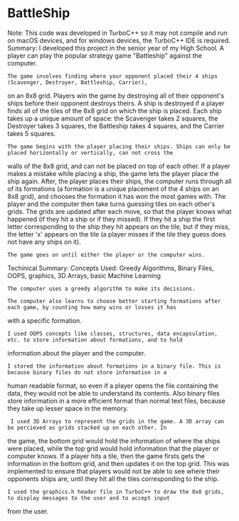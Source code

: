 # BattleShip
Note: This code was developed in TurboC++ so it may not compile and run on macOS devices, 
  and for windows devices, the TurboC++ IDE is required.
Summary:
    I developed this project in the senior year of my High School. A player can play the popular strategy game "Battleship" 
  against the computer.
  
    The game involves finding where your opponent placed their 4 ships (Scavenger, Destroyer, Battleship, Carrier), 
  on an 8x8 grid. Players win the game by destroying all of their opponent's ships before their opponent destroys theirs. 
  A ship is destroyed if a player finds all of the tiles of the 8x8 grid on which the ship is placed. Each ship takes up 
  a unique amount of space: the Scavenger takes 2 squares, the Destroyer takes 3 squares, the Battleship takes 4 squares, and 
  the Carrier takes 5 squares.
  
    The game begins with the player placing their ships. Ships can only be placed horizontally or vertically, can not cross the 
  walls of the 8x8 grid, and can not be placed on top of each other. If a player makes a mistake while placing a ship, the 
  game lets the player place the ship again. After, the player places their ships, the computer runs through all of its 
  formations (a formation is a unique placement of the 4 ships on an 8x8 grid), and chooses the formation it has won 
  the most games with. The player and the computer then take turns guessing tiles on each other's grids. The grids are updated 
  after each move, so that the player knows what happened (if they hit a ship or if they missed). If they hit a ship the first 
  letter corresponding to the ship they hit appears on the tile, but if they miss, the letter 'x' appears on the tile (a 
  player misses if the tile they guess does not have any ships on it).
  
    The game goes on until either the player or the computer wins.
  
Techinical Summary:
    Concepts Used: Greedy Algorithms, Binary Files, OOPS, graphics, 3D Arrays,  basic Machine Learning
    
    The computer uses a greedy algorithm to make its decisions.
    
    The computer also learns to choose better starting formations after each game, by counting how many wins or losses it has 
  with a specific formation.
  
    I used OOPS concepts like classes, structures, data encapsulation, etc. to store information about formations, and to hold 
  information about the player and the computer.
  
    I stored the information about formations in a binary file. This is because binary files do not store information in a 
  human readable format, so even if a player opens the file containing the data, they would not be able to understand its 
  contents. Also binary files store information in a more efficient format than normal text files, because they take up lesser 
  space in the memory.
    
     I used 3D Arrays to represent the grids in the game. A 3D array can be percieved as grids stacked up on each other. In 
  the game, the bottom grid would hold the information of where the ships were placed, while the top grid would hold 
  information that the player or computer knows. If a player hits a tile, then the game firsts gets the information in the 
  bottom grid, and then updates it on the top grid. This was implemented to ensure that players would not be able to see where 
  their opponents ships are, until they hit all the tiles corresponding to the ship.
    
    I used the graphics.h header file in TurboC++ to draw the 8x8 grids, to display messages to the user and to accept input 
  from the user.
